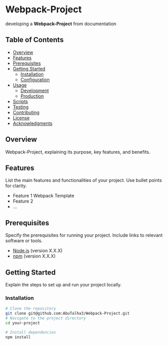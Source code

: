 # Webpack-Project
developing a **Webpack-Project** from documentation

## Table of Contents

- [Overview](#overview)
- [Features](#features)
- [Prerequisites](#prerequisites)
- [Getting Started](#getting-started)
  - [Installation](#installation)
  - [Configuration](#configuration)
- [Usage](#usage)
  - [Development](#development)
  - [Production](#production)
- [Scripts](#scripts)
- [Testing](#testing)
- [Contributing](#contributing)
- [License](#license)
- [Acknowledgments](#acknowledgments)

## Overview

Webpack-Project, explaining its purpose, key features, and benefits.

## Features

List the main features and functionalities of your project. Use bullet points for clarity.

- Feature 1 Webpack Template
- Feature 2
- ...

## Prerequisites

Specify the prerequisites for running your project. Include links to relevant software or tools.

- [Node.js](https://nodejs.org/) (version X.X.X)
- [npm](https://www.npmjs.com/) (version X.X.X)

## Getting Started

Explain the steps to set up and run your project locally.

### Installation

```bash
# Clone the repository
git clone git@github.com:AbuTalha3/Webpack-Project.git
# Navigate to the project directory
cd your-project

# Install dependencies
npm install

